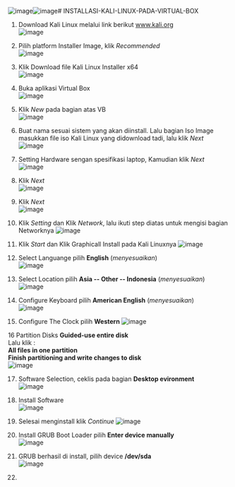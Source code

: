 ![image](https://github.com/user-attachments/assets/0c5d91f6-2ee8-4234-8ef4-35d35721ca04)![image](https://github.com/user-attachments/assets/0bddb7ad-2667-4361-ba49-eacf05582748)# INSTALLASI-KALI-LINUX-PADA-VIRTUAL-BOX

1. Download Kali Linux melalui link berikut www.kali.org  
  ![image](https://github.com/user-attachments/assets/9b9184bd-7bfb-455a-b07a-b1b1c416a0a0)  

2. Pilih platform Installer Image, klik _Recommended_  
  ![image](https://github.com/user-attachments/assets/287f2ad6-a207-4aab-999b-0f5e711928e5)

3. Klik Download file Kali Linux Installer x64  
  ![image](https://github.com/user-attachments/assets/cc4a2dcf-5b4a-4dfd-ac1e-bcb26d263bec)  

4. Buka aplikasi Virtual Box  
   ![image](https://github.com/user-attachments/assets/5eab1c79-87ef-4427-b6e5-1e9032cfca2b)  

5. Klik _New_ pada bagian atas VB  
  ![image](https://github.com/user-attachments/assets/6903d547-fe6c-4d6b-a26c-7e1e16465f03)  

6. Buat nama sesuai sistem yang akan diinstall. Lalu bagian Iso Image masukkan file iso Kali Linux yang didownload tadi, lalu klik _Next_  
  ![image](https://github.com/user-attachments/assets/f0ef191b-3121-4354-8b02-1a20a335234a)  

7. Setting Hardware sengan spesifikasi laptop, Kamudian klik _Next_  
  ![image](https://github.com/user-attachments/assets/78015954-372c-4563-9bb2-a4cde5a01ce9)  

8. Klik _Next_  
  ![image](https://github.com/user-attachments/assets/8a733cea-37b7-4bff-8a1b-763ecf2dcce9)

9. Klik _Next_  
  ![image](https://github.com/user-attachments/assets/a036c4f7-c895-422a-bc22-53f928568969)  

10. Klik _Setting_ dan Klik _Network_, lalu ikuti step diatas untuk mengisi bagian Networknya
   ![image](https://github.com/user-attachments/assets/7c812b97-03da-403d-ab5f-543254fde8c3)  

11. Klik _Start_ dan Klik Graphicall Install pada Kali Linuxnya 
  ![image](https://github.com/user-attachments/assets/367a18cd-4eb0-4ac9-8e77-2aec8367a4c6)  

12. Select Languange pilih **English** (_menyesuaikan_)  
  ![image](https://github.com/user-attachments/assets/b84769f4-fe4d-4206-91e0-dd87366eed15)  

13. Select Location pilih **Asia -- Other -- Indonesia** (_menyesuaikan_)   
  ![image](https://github.com/user-attachments/assets/589a44dd-2a61-419b-98e0-09868ed12a09)  

14. Configure Keyboard pilih **American English** (_menyesuaikan_)  
  ![image](https://github.com/user-attachments/assets/795cadbb-ba7e-4aa7-bfc5-dd0e231d97ce)

15. Configure The Clock pilih **Western**
  ![image](https://github.com/user-attachments/assets/6c9b87d2-f98d-4c5f-b5ec-5d0e0cf5cb19)  

16 Partition Disks  **Guided-use entire disk**   
   Lalu klik :  
   **All files in one partition**  
   **Finish partitioning and write changes to disk**  
  ![image](https://github.com/user-attachments/assets/f7ccdec3-9b7b-42c1-a940-38d24809a060)  

17. Software Selection, ceklis pada bagian **Desktop evironment**      
  ![image](https://github.com/user-attachments/assets/c9322f6b-af2a-4fbb-9e87-5a9462302f56)  

18. Install Software  
![image](https://github.com/user-attachments/assets/fb517980-2caa-4ad8-87ce-5e4030993c08)

19. Selesai menginstall klik _Continue_
  ![image](https://github.com/user-attachments/assets/bcac781d-4cdb-4b67-a7b4-e85bee74893f)

20. Install GRUB Boot Loader pilih **Enter device manually**  
  ![image](https://github.com/user-attachments/assets/8585cab2-4002-47d2-84e5-bf7dea0fe48f)

21. GRUB berhasil di install, pilih device **/dev/sda**  
  ![image](https://github.com/user-attachments/assets/258b75e8-6e12-4747-aab9-7978eefc1a80)

22. 





